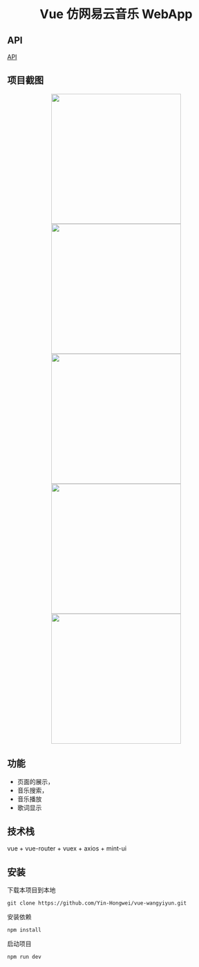 <h1 align="center">Vue 仿网易云音乐 WebApp</h1>

## API

[API](https://binaryify.github.io/NeteaseCloudMusicApi/#/?id=neteasecloudmusicapi)



## 项目截图

<center>
  <img src="https://tva1.sinaimg.cn/large/0082zybply1gbzkm44dn7j30l211awjq.jpg" width="300"/>
</center>

<center>
  <img src="https://tva1.sinaimg.cn/large/0082zybply1gbzkpi5gexj30ks118tbl.jpg" width="300">
</center>

<center>
  <img src="https://tva1.sinaimg.cn/large/0082zybply1gbzkr86mxkj30ky112dim.jpg" width="300">
</center>

<center>
  <img src="https://tva1.sinaimg.cn/large/0082zybply1gbzks6lqotj30kw116dix.jpg" width="300">
</center>

<center>
  <img src="https://tva1.sinaimg.cn/large/0082zybply1gbzksli7qxj30ky116771.jpg" width="300">
</center>

## 功能

- 页面的展示，
- 音乐搜索，
- 音乐播放
- 歌词显示



## 技术栈

vue + vue-router + vuex + axios + mint-ui



## 安装

下载本项目到本地

```
git clone https://github.com/Yin-Hongwei/vue-wangyiyun.git
```

安装依赖

```
npm install
```

启动项目

```
npm run dev
```

